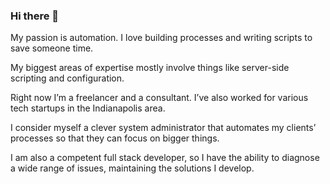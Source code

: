 ### Hi there 👋
My passion is automation. I love building processes and writing scripts to save someone time.

My biggest areas of expertise mostly involve things like server-side scripting and configuration.

Right now I’m a freelancer and a consultant. I’ve also worked for various tech startups in the Indianapolis area.

I consider myself a clever system administrator that automates my clients’ processes so that they can focus on bigger things.

I am also a competent full stack developer, so I have the ability to diagnose a wide range of issues, maintaining the solutions I develop.
<!--
**jrussellfreelance/jrussellfreelance** is a ✨ _special_ ✨ repository because its `README.md` (this file) appears on your GitHub profile.

Here are some ideas to get you started:

- 🔭 I’m currently working on ...
- 🌱 I’m currently learning ...
- 👯 I’m looking to collaborate on ...
- 🤔 I’m looking for help with ...
- 💬 Ask me about ...
- 📫 How to reach me: ...
- 😄 Pronouns: ...
- ⚡ Fun fact: ...
-->
